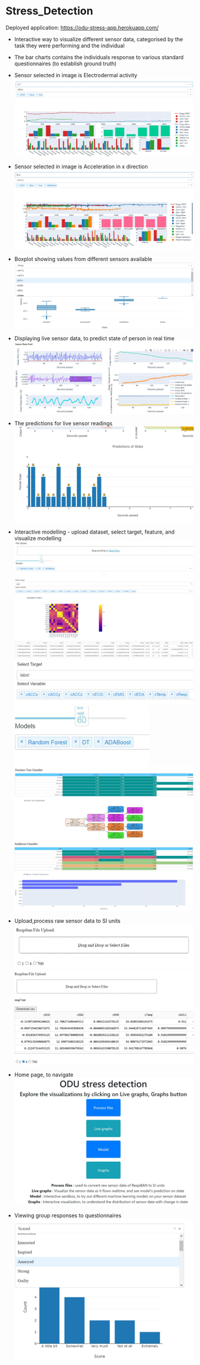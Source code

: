 # Stress_Detection
Deployed application: https://odu-stress-app.herokuapp.com/

* Interactive way to visualize different sensor data, categorised by the task they were performing and the individual
* The bar charts contains the individuals response to various standard questionnaires (to establish ground truth)
* Sensor selected in image is Electrodermal activity
![all](screenshots/all.JPG)

* Sensor selected in image is Acceleration in x direction
![all_accx](screenshots/all_accx.JPG)

* Boxplot showing values from different sensors available
![boxp](screenshots/g3.JPG)

* Displaying live sensor data, to predict state of person in real time
![live1](screenshots/lg2.JPG)
* The predictions for live sensor readings
![live2](screenshots/live_pred.JPG)

* Interactive modelling - upload dataset, select target, feature, and visualize modelling
![m1](screenshots/m1.JPG)
![m2](screenshots/m2.JPG)
![m3](screenshots/m3.JPG)
![m4](screenshots/m4.JPG)
![m5](screenshots/m6.JPG)
![m6](screenshots/m7.JPG)

* Upload,process raw sensor data to SI units
![pf1](screenshots/pf1.JPG)
![pf2](screenshots/pf2.JPG)

* Home page, to navigate
![h](screenshots/homepage.JPG)

* Viewing group responses to questionnaires
![g](screenshots/g5.JPG)


